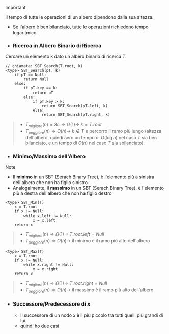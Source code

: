 >[!Important] 
>Il tempo di tutte le operazioni di un albero dipendono dalla sua altezza.
>- Se l'albero è ben bilanciato, tutte le operazioni richiedono tempo logaritmico.

- ### Ricerca in Albero Binario di Ricerca
Cercare un elemento k dato un albero binario di ricerca $T$.
``` Pseudocodice TI:"SBT_Search" "FOLD"
// chiamata: SBT_Search(T.root, k)
<type> SBT_Search(pT, k)
	if pT == Null:
		return Null
	else:
		if pT.key == k:
			return pT
		else:
			if pT.key > k:
				return SBT_Search(pT.left, k)
			else:
				return SBT_Search(pT.right, k)
```

>- $T_{migliore}(n) = 3c \Rightarrow Ω(1) \rightarrow$ $k=T.root$
>- $T_{peggiore}(n) \Rightarrow O(h) \rightarrow$ $k\notin T$ e percorro il ramo più lungo (altezza dell'albero, quindi avrò un tempo di $O(\log n)$ nel caso $T$ sia ben bilanciato, e un tempo di $O(n)$ nel caso $T$ sia sbilanciato).

- ### Minimo/Massimo dell'Albero
>[!Note]
>- Il **minimo** in un SBT (Serach Binary Tree), è l'elemento più a sinistra dell'albero che non ha figlio sinistro
>- Analogalmente, il **massimo** in un SBT (Serach Binary Tree), è l'elemento più a destra dell'albero che non ha figlio destro
``` Pseudocodice TI:"SBT_Min" "FOLD"
<type> SBT_Min(T)
	x = T.root
	if x != Null:
		while x.left != Null:
			x = x.left
	return x
```

>- $T_{migliore}(n) \Rightarrow Ω(1) \rightarrow$ $T.root.left=Null$ 
>- $T_{peggiore}(n) \Rightarrow O(h) \rightarrow$ il minimo è il ramo più alto dell'albero 

``` Pseudocodice TI:"SBT_Max" "FOLD"
<type> SBT_Max(T)
	x = T.root
	if x != Null:
		while x.right != Null:
			x = x.right
	return x
```

>- $T_{migliore}(n) \Rightarrow Ω(1) \rightarrow$ $T.root.right=Null$ 
>- $T_{peggiore}(n) \Rightarrow O(h) \rightarrow$ il massimo è il ramo più alto dell'albero

- ### Successore/Predecessore di $x$
	- Il successore di un nodo $x$ è il più piccolo tra tutti quelli più grandi di lui.
	- quindi ho due casi
